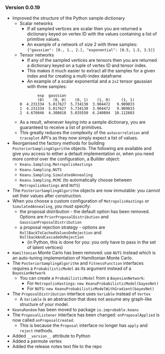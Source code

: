 ### Version 0.0.19 ###

* Improved the structure of the Python sample dictionary
  * Scalar networks
    * If all sampled vertices are scalar then you are returned a dictionary keyed on vertex ID with the values containing a list of primitive values.
    * An example of a network of size 2 with three samples: `{"gaussian": [0., 1., 2.], "exponential": [0.5, 1.5, 3.5]}`
  * Tensor networks
    * If any of the sampled vertices are tensors then you are returned a dictionary keyed on a tuple of vertex ID and tensor index. 
    * This makes it much easier to extract all the samples for a given index and for creating a multi-index dataframe
    * An example of a scalar exponential and a `2x2` tensor gaussian with three samples:
    ```
            exp  gaussian                               
            (0)    (0, 0)    (0, 1)    (1, 0)     (1, 1)
    0  4.231334  5.017627  5.734130  3.904472   9.909033
    1  4.231334  5.017627  5.734130  3.904472   9.909033
    2  4.676046  4.308018  5.035550  6.240894  10.112683
    ```
  * As a result, whenever keying into a sample dictionary, you are guaranteed to receive a list of primitives.
  * This greatly reduces the complexity of the `autocorrelation` and `traceplot` API's as they now simply expect a list of values.  
* Reorganised the factory methods for building `PosteriorSamplingAlgorithm` objects. The following are available and give you access to either a default implementation or, when you need more control over the configuration, a Builder object:
  * `Keanu.Sampling.MetropolisHastings`
  * `Keanu.Sampling.NUTS`
  * `Keanu.Sampling.SimulatedAnnealing`
  * `Keanu.Sampling.MCMC` (to automatically choose between `MetropolisHastings` and `NUTS`)
* The `PosteriorSamplingAlgorithm` objects are now immutable: you cannot set their values after construction.
* When you choose a custom configuration of `MetropolisHastings` or `SimulatedAnnealing`, you must specify:
  * the proposal distribution - the default option has been removed. Options are `PriorProposalDistribution` and `GaussianProposalDistribution`
  * a proposal rejection strategy - options are `RollBackToCachedValuesOnRejection` and `RollbackAndCascadeOnRejection`
    * (in Python, this is done for you: you only have to pass in the set of latent vertices)
* `Hamiltonian` Monte Carlo has been removed: use `NUTS` instead which is an auto-tuning implementation of Hamiltonian Monte Carlo.
* The `PosteriorSamplingAlgorithm` and `FitnessFunction` interfaces requires a `ProbabilisticModel` as its argument instead of a `BayesianNetwork`
  * You can create a `ProbabilisticModel` from a `BayesianNetwork`:
    * For `MetropolisHastings`: `new KeanuProbabilisticModel(bayesNet)`
    * For `NUTS`: `new KeanuProbabilisticModelWithGradient(bayesNet)`
* The `ProposalDistribution` interface uses `Variable` instead of `Vertex`
  * A `Variable` is an abstraction that does not assume any graph-like structure of your model.
* `KeanuRandom` has been moved to package `io.improbable.keanu`
* The `ProposalListener` interface has been changed: `onProposalApplied` is now called `onProposalCreated`.
  * This is because the `Proposal` interface no longer has `apply` and `reject` methods.
* Added `__version__` attribute to Python
* Added a permute vertex
* Added the release notes text file to the repo
